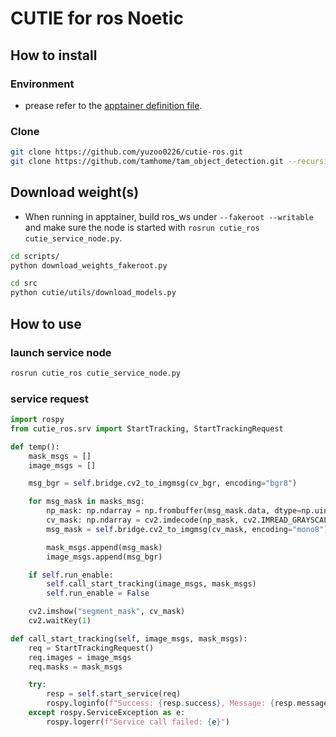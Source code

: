 # CUTIE for ros Noetic

## How to install

### Environment

- prease refer to the [apptainer definition file](https://github.com/yuzoo0226/singularity_definition_zoo/tree/main/024_object_tracking/cutie_noetic).

### Clone

```bash
git clone https://github.com/yuzoo0226/cutie-ros.git
git clone https://github.com/tamhome/tam_object_detection.git --recursive-submodule
```

## Download weight(s)

- When running in apptainer, build ros_ws under `--fakeroot --writable` and make sure the node is started with `rosrun cutie_ros cutie_service_node.py`.

```bash
cd scripts/
python download_weights_fakeroot.py
```

```bash
cd src
python cutie/utils/download_models.py
```

## How to use

### launch service node

```bash
rosrun cutie_ros cutie_service_node.py
```

### service request

```python
import rospy
from cutie_ros.srv import StartTracking, StartTrackingRequest

def temp():
    mask_msgs = []
    image_msgs = []

    msg_bgr = self.bridge.cv2_to_imgmsg(cv_bgr, encoding="bgr8")

    for msg_mask in masks_msg:
        np_mask: np.ndarray = np.frombuffer(msg_mask.data, dtype=np.uint8)
        cv_mask: np.ndarray = cv2.imdecode(np_mask, cv2.IMREAD_GRAYSCALE)
        msg_mask = self.bridge.cv2_to_imgmsg(cv_mask, encoding="mono8")

        mask_msgs.append(msg_mask)
        image_msgs.append(msg_bgr)

    if self.run_enable:
        self.call_start_tracking(image_msgs, mask_msgs)
        self.run_enable = False

    cv2.imshow("segment_mask", cv_mask)
    cv2.waitKey(1)

def call_start_tracking(self, image_msgs, mask_msgs):
    req = StartTrackingRequest()
    req.images = image_msgs
    req.masks = mask_msgs

    try:
        resp = self.start_service(req)
        rospy.loginfo(f"Success: {resp.success}, Message: {resp.message}")
    except rospy.ServiceException as e:
        rospy.logerr(f"Service call failed: {e}")

```